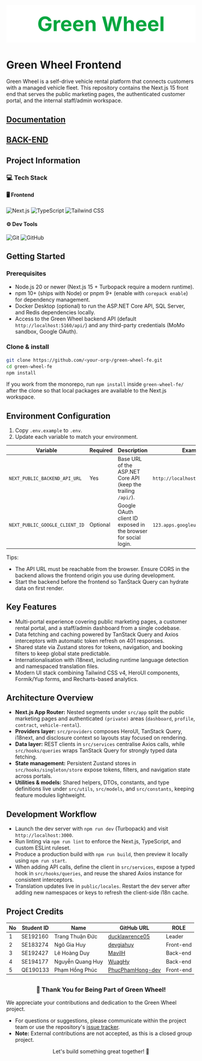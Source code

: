 <p align="center">
  <img src="docs/green-wheel-text.svg" alt="Green Wheel" />
</p>

# Green Wheel Frontend

Green Wheel is a self-drive vehicle rental platform that connects customers with a managed vehicle fleet. This repository contains the Next.js 15 front end that serves the public marketing pages, the authenticated customer portal, and the internal staff/admin workspace.

## [Documentation](https://docs.google.com/document/d/1YYFCutl6D6C-bexIc14sZuamJwadSp8Y/edit?usp=sharing&ouid=102744078799902508261&rtpof=true&sd=true)

## [BACK-END](https://github.com/duck-lawrence/green-wheel-be)


## Project Information

### 💻 Tech Stack

#### 🖥️ Frontend

![Next.js](https://img.shields.io/badge/Next.js-000000?style=for-the-badge&logo=next.js&logoColor=white)
![TypeScript](https://img.shields.io/badge/TypeScript-3178C6?style=for-the-badge&logo=typescript&logoColor=white)
![Tailwind CSS](https://img.shields.io/badge/Tailwind_CSS-06B6D4?style=for-the-badge&logo=tailwindcss&logoColor=white)


#### ⚙️ Dev Tools

![Git](https://img.shields.io/badge/Git-F05032?style=for-the-badge&logo=git&logoColor=white)
![GitHub](https://img.shields.io/badge/GitHub-181717?style=for-the-badge&logo=github&logoColor=white)

## Getting Started

### Prerequisites
- Node.js 20 or newer (Next.js 15 + Turbopack require a modern runtime).
- npm 10+ (ships with Node) or pnpm 9+ (enable with `corepack enable`) for dependency management.
- Docker Desktop (optional) to run the ASP.NET Core API, SQL Server, and Redis dependencies locally.
- Access to the Green Wheel backend API (default `http://localhost:5160/api/`) and any third-party credentials (MoMo sandbox, Google OAuth).

### Clone & install
```bash
git clone https://github.com/<your-org>/green-wheel-fe.git
cd green-wheel-fe
npm install
```

If you work from the monorepo, run `npm install` inside `green-wheel-fe/` after the clone so that local packages are available to the Next.js workspace.

## Environment Configuration
1. Copy `.env.example` to `.env`.
2. Update each variable to match your environment.

| Variable | Required | Description | Example |
| --- | --- | --- | --- |
| `NEXT_PUBLIC_BACKEND_API_URL` | Yes | Base URL of the ASP.NET Core API (keep the trailing `/api/`). | `http://localhost:0000/api/` |
| `NEXT_PUBLIC_GOOGLE_CLIENT_ID` | Optional | Google OAuth client ID exposed in the browser for social login. | `123.apps.googleusercontent.com` |

Tips:
- The API URL must be reachable from the browser. Ensure CORS in the backend allows the frontend origin you use during development.
- Start the backend before the frontend so TanStack Query can hydrate data on first render.

## Key Features
- Multi-portal experience covering public marketing pages, a customer rental portal, and a staff/admin dashboard from a single codebase.
- Data fetching and caching powered by TanStack Query and Axios interceptors with automatic token refresh on 401 responses.
- Shared state via Zustand stores for tokens, navigation, and booking filters to keep global state predictable.
- Internationalisation with i18next, including runtime language detection and namespaced translation files.
- Modern UI stack combining Tailwind CSS v4, HeroUI components, Formik/Yup forms, and Recharts-based analytics.

## Architecture Overview
- **Next.js App Router:** Nested segments under `src/app` split the public marketing pages and authenticated `(private)` areas (`dashboard`, `profile`, `contract`, `vehicle-rental`).
- **Providers layer:** `src/providers` composes HeroUI, TanStack Query, i18next, and disclosure context so layouts stay focused on rendering.
- **Data layer:** REST clients in `src/services` centralise Axios calls, while `src/hooks/queries` wraps TanStack Query for strongly typed data fetching.
- **State management:** Persistent Zustand stores in `src/hooks/singleton/store` expose tokens, filters, and navigation state across portals.
- **Utilities & models:** Shared helpers, DTOs, constants, and type definitions live under `src/utils`, `src/models`, and `src/constants`, keeping feature modules lightweight.

## Development Workflow
- Launch the dev server with `npm run dev` (Turbopack) and visit `http://localhost:3000`.
- Run linting via `npm run lint` to enforce the Next.js, TypeScript, and custom ESLint ruleset.
- Produce a production build with `npm run build`, then preview it locally using `npm run start`.
- When adding API calls, define the client in `src/services`, expose a typed hook in `src/hooks/queries`, and reuse the shared Axios instance for consistent interceptors.
- Translation updates live in `public/locales`. Restart the dev server after adding new namespaces or keys to refresh the client-side i18n cache.

## Project Credits

<div align="center">

| No | Student ID | Name | GitHub URL |ROLE
| --- | --- | --- | --- |--- |
| 1 | SE192160 | Trang Thuận Đức | [ducklawrence05](https://github.com/ducklawrence05) |Leader|
| 2 | SE183274 | Ngô Gia Huy | [devgiahuy](https://github.com/devgiahuy) |Front-end|
| 3 | SE192427 | Lê Hoàng Duy | [MavilH](https://github.com/MavilH) |Back-end|
| 4 | SE194177 | Nguyễn Quang Huy | [WuagHy](https://github.com/WuagHy) |Back-end|
| 5 | QE190133 | Phạm Hồng Phúc | [PhucPhamHong-dev](https://github.com/PhucPhamHong-dev)|Front-end|


## </div>

<div align="center">

### 🙏 Thank You for Being Part of Green Wheel!

</div>

We appreciate your contributions and dedication to the Green Wheel project.

- For questions or suggestions, please communicate within the project team or use the repository's [issue tracker](../../issues).
- **Note:** External contributions are not accepted, as this is a closed group project.

<div align="center">

Let's build something great together! 🚀

</div>
